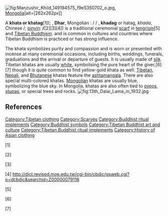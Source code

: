 ![](Manzushir_Khiid_149194575_f9e5350702_o.jpg "fig:Manzushir_Khiid_149194575_f9e5350702_o.jpg"),
[Mongolia](Mongolia "wikilink")\|alt=\|262x262px\]\]

A **khata or khatag**[1](; , **Dhar**, Mongolian : / / , **khadag** or
hatag, *khada*, Chinese /; [pinyin](pinyin "wikilink"):
****/****[2][3][4]) is a traditional ceremonial
[scarf](scarf "wikilink") in [tengrism](tengrism "wikilink")[5] and
[Tibetan Buddhism](Tibetan_Buddhism "wikilink"). and is common in
cultures and countries where Tibetan Buddhism is practiced or has strong
influence.

The khata symbolizes purity and compassion and is worn or presented with
incense at many ceremonial occasions, including births, weddings,
funerals, graduations and the arrival or departure of guests. It is
usually made of [silk](silk "wikilink"). Tibetan khatas are usually
[white](white "wikilink"), symbolising the pure heart of the
giver,[6][7] though it is quite common to find yellow-gold khata as
well. [Tibetan](Tibet "wikilink"), [Nepali](Nepal "wikilink"), and
[Bhutanese](Bhutan "wikilink") khatas feature the
[ashtamangala](ashtamangala "wikilink"). There are also special
multi-colored khatas. [Mongolian](Mongolia "wikilink") khatas are
usually blue, symbolizing the blue sky. In Mongolia, khatas are also
often tied to [ovoos](ovoo "wikilink"), [stupas](stupa "wikilink"), or
special trees and rocks.
![](13th_Dalai_Lama_in_1932.jpg "fig:13th_Dalai_Lama_in_1932.jpg")

## References

[Category:Tibetan clothing](Category:Tibetan_clothing "wikilink")
[Category:Scarves](Category:Scarves "wikilink") [Category:Buddhist
ritual implements](Category:Buddhist_ritual_implements "wikilink")
[Category:Buddhist symbols](Category:Buddhist_symbols "wikilink")
[Category:Tibetan Buddhist art and
culture](Category:Tibetan_Buddhist_art_and_culture "wikilink")
[Category:Tibetan Buddhist ritual
implements](Category:Tibetan_Buddhist_ritual_implements "wikilink")
[Category:History of Asian
clothing](Category:History_of_Asian_clothing "wikilink")

[1]

[2]

[3]

[4] <http://dict.revised.moe.edu.tw/cgi-bin/cbdic/gsweb.cgi?o=dcbdic&searchid=Z00000079118>

[5]

[6]

[7]